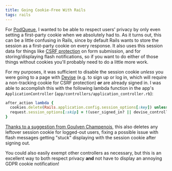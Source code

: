 ```yaml
---
title: Going Cookie-Free With Rails
tags: rails
---
```

For [PodQueue](https://podqueue.fm), I wanted to be able to respect users' privacy by only even setting a first-party cookie when we absolutely had to. As it turns out, this can be a little confusing in Rails, since by default Rails wants to store the session as a first-party cookie on every response. It also uses this session data for things like [CSRF protection](https://en.wikipedia.org/wiki/Cross-site_request_forgery) on form submission, and for storing/displaying flash notifications, so if you want to do either of those things without cookies you'll probably need to do a little more work.

For my purposes, it was sufficient to disable the session cookie *unless* you were going to a page with [Devise](https://github.com/heartcombo/devise) (e.g. to sign up or log in, which will require a non-tracking cookie for CSRF protection) **or** are already signed in. I was able to accomplish this with the following lambda function in the app's `ApplicationController` (`app/controllers/application_controller.rb`):

```ruby
after_action lambda {
  cookies.delete(Rails.application.config.session_options[:key]) unless user_signed_in?
  request.session_options[:skip] = !(user_signed_in? || devise_controller?)
}
```

[Thanks to a suggestion from Goulven Champenois](https://github.com/ryanfb/etc/issues/105), this also deletes any leftover session cookie for logged-out users, fixing a possible issue with flash messages getting "stuck" displaying with the session cookie after signing out.

You could also easily exempt other controllers as necessary, but this is an excellent way to both respect privacy **and** not have to display an annoying GDPR cookie notification!
